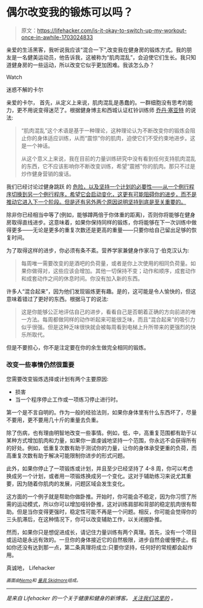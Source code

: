 # 偶尔改变我的锻炼可以吗？

> 原文：<https://lifehacker.com/is-it-okay-to-switch-up-my-workout-once-in-awhile-1703024833>

亲爱的生活黑客，我听说我应该“混合一下”,改变我在健身房的锻炼方式。我的朋友是一名健美运动员，他告诉我，这被称为“肌肉混乱”，会迫使它们生长。我只知道健身房的一些运动，所以改变它似乎更加困难。我该怎么办？

Watch

迷惑不解的卡尔

亲爱的卡尔，
首先，从定义上来说，肌肉混乱是愚蠢的。一群细胞没有思考的能力，更不用说变得迷茫了。根据健身博主和西城认证杠铃训练师 [乔丹·塞亚特](http://syattfitness.com) 的说法:

> “肌肉混乱”这个术语是基于一种理论，这种理论认为不断改变你的锻炼会阻止你的身体适应训练，从而“震惊”你的肌肉，迫使它们不受约束地进步。这是一个神话。
> 
> 从这个意义上来说，我在目前的力量训练研究中没有看到任何支持肌肉混乱的东西，它不应该影响你不断改变训练，希望“震撼”你的肌肉。那只不过是炒作健身营销的废话。

我们已经讨论过健身跳跃 的 [危险，以及坚持一个计划的必要性——从一个例行程序切换到另一个例行程序，希望它会启动变化，这更有可能阻碍你的进步，而不是推动它进入下一个阶段。但是还有另外两个原因说明坚持到底是至关重要的。](https://lifehacker.com/stop-workout-jumping-if-it-s-not-broke-don-t-fix-it-1699587640)

除非你已经相当中等了(例如，能够蹲两倍于你体重的距离)，否则你将能够在健身房取得直线进步。这意味着，如果你保持同样的锻炼，你将能够在下一次训练中做得更多——无论是更多的重复次数还是更高的重量——只要你给自己留出足够的恢复时间。

为了取得这样的进步，你必须有条不紊。营养学家兼健身作家马丁·伯克汉认为:

> 每周唯一需要改变的是酒吧的负荷量，或者是你上次使用的相同负荷量。如果你做得对，这些应该会增加。其他一切保持不变；动作和顺序，成套动作和成套动作之间的休息时间。你没有加入新的东西。

许多人“混合起来”，因为他们发现锻炼更有趣。是的，这可能是令人愉快的，但这意味着错过了更好的东西。根据马丁的说法:

> 这是你能够公正地评估自己的进步，看看自己是否朝着正确的方向前进的唯一方法。每周都做同样的动作听起来可能很乏味，而且“混合起来”的吸引力似乎很强。但是这种乏味很快就会被每周看到电梯上升所带来的更强烈的快乐所取代。

但是不要担心，你不是注定要在你的余生做完全相同的锻炼。

### 改变一些事情仍然很重要

您需要改变锻炼选择或计划有两个主要原因:

*   损害
*   当一个程序停止工作或一项练习停止进行时。

第一个是不言自明的。作为一般的经验法则，如果你身体里有什么东西坏了，尽量不要用，更不要用几十斤的重量去负重。

除了伤病，也有理由明智地改变一些事情。例如，低，中，高重复范围都有助于以某种方式增加肌肉和力量，如果你一直虔诚地坚持一个范围，你永远不会获得所有的好处。例如，低重复次数有助于测试你的力量，让你的身体承受更重的负荷，而高重复次数有助于解决可能限制你进步的形式问题。

此外，如果你停止了一项锻炼或计划，并且至少已经坚持了 4-8 周，你可以考虑换成另一个计划，或者用一项锻炼换成另一个变化。这对于辅助练习来说尤其重要，因为随着你肌肉的发展，问题区域会发生变化。

这方面的一个例子就是帮助你做卧推。开始时，你可能会不稳定，因为你习惯了所需的运动模式，所以你可以增加哑铃卧推，这对训练肩部和背部的稳定肌肉很有帮助。但是当你变得更强时，稳定性可能不再是一个问题。相反，你可能会觉得你的三头肌滞后，在这种情况下，你可以改变辅助工作，以关闭握卧推。

然而，如果你只是想促进成长，请记住力量训练有两个真理。首先，没有一个项目或运动是永远有效的。一旦你的身体接近它的自然极限，进步自然会缓慢停止。假如你还没有达到那一点，第二条真理将成立:只要你坚持，任何好的常规都会起作用。

真诚地，
Lifehacker

<small>*画面由*</small>[<small>*Nemo*</small>](http://pixabay.com/en/gym-weight-lifting-muscle-exercise-307770/)<small>*和*</small> [<small>*量具 Skidmore*</small>](https://www.flickr.com/photos/gageskidmore/)<small>*组成。*</small>

* * *

[](http://vitals.lifehacker.com/)**是来自 Lifehacker 的一个关于健康和健身的新博客。* [*关注我们这里的*](https://twitter.com/VitalsLH) *。**